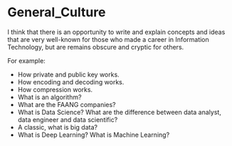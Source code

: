 # General_Culture

I think that there is an opportunity to write and explain concepts and ideas that are very well-known for those who made a career in Information Technology, but are remains obscure and cryptic for others.

For example:

- How private and public key works.
- How encoding and decoding works.
- How compression works.
- What is an algorithm? 
- What are the FAANG companies?
- What is Data Science? What are the difference between data analyst, data engineer and data scientific?
- A classic, what is big data? 
- What is Deep Learning? What is Machine Learning? 
